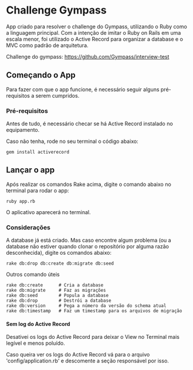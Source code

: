 # Challenge Gympass

App criado para resolver o challenge do Gympass, utilizando o Ruby como a linguagem principal.
Com a intenção de imitar o Ruby on Rails em uma escala menor, foi utilizado o Active Record para organizar a database e o MVC como padrão de arquitetura.

Challenge do gympass: <https://github.com/Gympass/interview-test>

## Começando o App

Para fazer com que o app funcione, é necessário seguir alguns pré-requisitos a serem cumpridos.

### Pré-requisitos

Antes de tudo, é necessário checar se há Active Record instalado no equipamento.

Caso não tenha, rode no seu terminal o código abaixo:
```
gem install activerecord
```

## Lançar o app
Após realizar os comandos Rake acima, digite o comando abaixo no terminal para rodar o app:

```
ruby app.rb
```
O aplicativo aparecerá no terminal.

### Considerações

A database já está criado. Mas caso encontre algum problema (ou a database não estiver quando clonar o reposítório por alguma razão desconhecida), digite os comandos abaixo:

```
rake db:drop db:create db:migrate db:seed
```

Outros comando úteis

```
rake db:create      # Cria a database
rake db:migrate     # Faz as migrações
rake db:seed        # Popula a database
rake db:drop        # Destrói a database
rake db:version     # Pega a número da versão do schema atual
rake db:timestamp   # Faz um timestamp para os arquivos de migração
```
#### Sem log do Active Record
Desativei os logs do Active Record para deixar o View no Terminal mais legível e menos poluído.

Caso queira ver os logs do Active Record vá para o arquivo 'config/application.rb' e descomente a seção responsável por isso.
